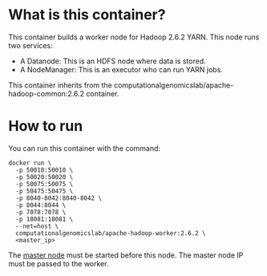 What is this container?
===

This container builds a worker node for Hadoop 2.6.2 YARN. This node runs two services:

* A Datanode: This is an HDFS node where data is stored.
* A NodeManager: This is an executor who can run YARN jobs.

This container inherits from the computationalgenomicslab/apache-hadoop-common:2.6.2 container.

How to run
===

You can run this container with the command:

```
docker run \
  -p 50010:50010 \
  -p 50020:50020 \
  -p 50075:50075 \
  -p 50475:50475 \
  -p 8040-8042:8040-8042 \
  -p 8044:8044 \
  -p 7078:7078 \
  -p 18081:18081 \
  --net=host \
  computationalgenomicslab/apache-hadoop-worker:2.6.2 \
  <master_ip>
```

The [master node](../apache-hadoop-master/README.md) must be started before
this node. The master node IP must be passed to the worker.